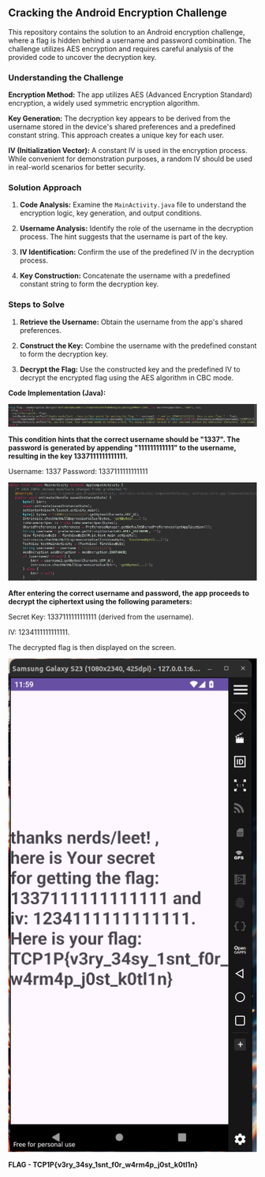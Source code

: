 ## Cracking the Android Encryption Challenge

This repository contains the solution to an Android encryption challenge, where a flag is hidden behind a username and password combination. The challenge utilizes AES encryption and requires careful analysis of the provided code to uncover the decryption key.

### Understanding the Challenge

**Encryption Method:** The app utilizes AES (Advanced Encryption Standard) encryption, a widely used symmetric encryption algorithm.

**Key Generation:** The decryption key appears to be derived from the username stored in the device's shared preferences and a predefined constant string. This approach creates a unique key for each user.

**IV (Initialization Vector):**  A constant IV is used in the encryption process. While convenient for demonstration purposes, a random IV should be used in real-world scenarios for better security.

### Solution Approach

1. **Code Analysis:** Examine the `MainActivity.java` file to understand the encryption logic, key generation, and output conditions.

2. **Username Analysis:** Identify the role of the username in the decryption process. The hint suggests that the username is part of the key.

3. **IV Identification:** Confirm the use of the predefined IV in the decryption process.

4. **Key Construction:** Concatenate the username with a predefined constant string to form the decryption key.

### Steps to Solve

1. **Retrieve the Username:** Obtain the username from the app's shared preferences.

2. **Construct the Key:** Combine the username with the predefined constant to form the decryption key.

3. **Decrypt the Flag:** Use the constructed key and the predefined IV to decrypt the encrypted flag using the AES algorithm in CBC mode.

**Code Implementation (Java):**

![image](images/1.png)


**This condition hints that the correct username should be "1337". The password is generated by appending "111111111111" to the username, resulting in the key 1337111111111111.**

Username: 1337
Password: 1337111111111111

![image](images/2.png)



**After entering the correct username and password, the app proceeds to decrypt the ciphertext using the following parameters:**

Secret Key: 1337111111111111 (derived from the username).

IV: 1234111111111111.

The decrypted flag is then displayed on the screen.

![image](images/3.png)


**FLAG - TCP1P{v3ry_34sy_1snt_f0r_w4rm4p_j0st_k0tl1n}**



